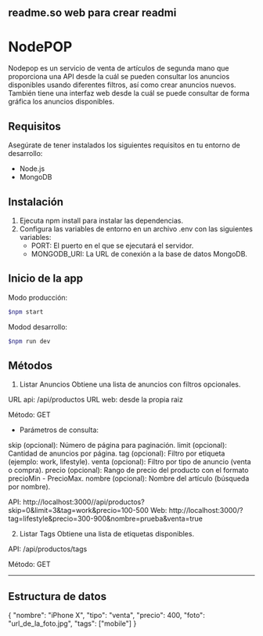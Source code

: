 ## readme.so web para crear readmi

# NodePOP

Nodepop es un servicio de venta de artículos de segunda mano que proporciona una API desde la cuál se pueden consultar los anuncios disponibles usando diferentes filtros, así como crear anuncios nuevos.
También tiene una interfaz web desde la cuál se puede consultar de forma gráfica los anuncios disponibles.

## Requisitos

Asegúrate de tener instalados los siguientes requisitos en tu entorno de desarrollo:

- Node.js
- MongoDB

## Instalación

1. Ejecuta npm install para instalar las dependencias.
2. Configura las variables de entorno en un archivo .env con las siguientes variables:
    - PORT: El puerto en el que se ejecutará el servidor.
    - MONGODB_URI: La URL de conexión a la base de datos MongoDB.

## Inicio de la app

Modo producción:
```sh 
$npm start
```

Modod desarrollo:
```sh
$npm run dev
```

## Métodos

1. Listar Anuncios
Obtiene una lista de anuncios con filtros opcionales.

URL api: /api/productos
URL web: desde la propia raiz

Método: GET

- Parámetros de consulta:

skip (opcional): Número de página para paginación.
limit (opcional): Cantidad de anuncios por página.
tag (opcional): Filtro por etiqueta (ejemplo: work, lifestyle).
venta (opcional): Filtro por tipo de anuncio (venta o compra).
precio (opcional): Rango de precio del producto con el formato precioMin - PrecioMax.
nombre (opcional): Nombre del artículo (búsqueda por nombre).


API: http://localhost:3000//api/productos?skip=0&limit=3&tag=work&precio=100-500
Web: http://localhost:3000/?tag=lifestyle&precio=300-900&nombre=prueba&venta=true

2. Listar Tags
Obtiene una lista de etiquetas disponibles.

API: /api/productos/tags

Método: GET

--------------------

## Estructura de datos

{
  "nombre": "iPhone X",
  "tipo": "venta",
  "precio": 400,
  "foto": "url_de_la_foto.jpg",
  "tags": ["mobile"]
}

